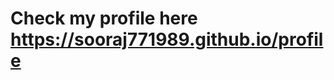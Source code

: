 # Check my profile here <a href="https://sooraj771989.github.io/profile/" target="_blank">https://sooraj771989.github.io/profile</a>
